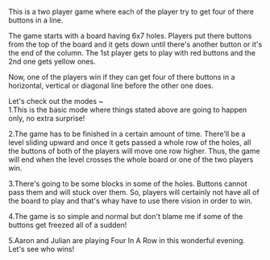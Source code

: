 This is a two player game where each of the player try to get four of there buttons in a line.  

The game starts with a board having 6x7 holes. Players put there buttons from the top of the board and it gets down until there's another button or it's the end of the column. The 1st player gets to play with red buttons and the 2nd one gets yellow ones.  

Now, one of the players win if they can get four of there buttons in a horizontal, vertical or diagonal line before the other one does.  

Let's check out the modes ~  
1.This is the basic mode where things stated above are going to happen only, no extra surprise!  

2.The game has to be finished in a certain amount of time. There'll be a level sliding upward and once it gets passed a whole row of the holes, all the buttons of both of the players will move one row higher. Thus, the game will end when the level crosses the whole board or one of the two players win.  

3.There's going to be some blocks in some of the holes. Buttons cannot pass them and will stuck over them. So, players will certainly not have all of the board to play and that's whay have to use there vision in order to win.  

4.The game is so simple and normal but don't blame me if some of the buttons get freezed all of a sudden!  

5.Aaron and Julian are playing Four In A Row in this wonderful evening. Let's see who wins!  
